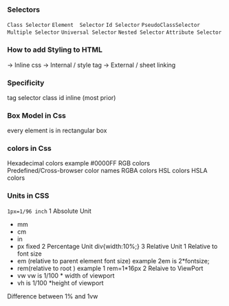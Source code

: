### Selectors
`Class Selector`
`Element  Selector`
`Id Selector`
`PseudoClassSelector`
`Multiple Selector`
`Universal Selector`
`Nested Selector`
`Attribute Selector`

### How to add Styling to HTML
-> Inline css 
-> Internal / style tag
-> External / sheet linking

### Specificity
tag selector
class 
id 
inline (most prior)

### Box Model in Css
every element is in rectangular box

### colors in Css
Hexadecimal colors  example #0000FF
RGB colors  
Predefined/Cross-browser color names
RGBA colors
HSL colors
HSLA colors

### Units in CSS
`1px=1/96 inch`
1 Absolute Unit
   - mm 
   - cm
   - in
   - px fixed 
2 Percentage Unit
  div{width:10%;}
3 Relative Unit
   1 Relative to font size
   - em (relative to parent element font size)
   example 2em is 2*fontsize;
   - rem(relative to root )
   example 1 rem=1*16px
   2 Relaive to ViewPort
- vw
vw is 1/100 * width of viewport
- vh is 1/100 *height of viewport

Difference between 1% and 1vw